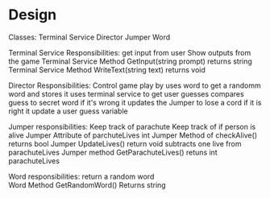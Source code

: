 # Design
Classes:
    Terminal Service 
    Director
    Jumper
    Word

Terminal Service Responsibilities:
    get input from user
    Show outputs from the game
Terminal Service Method GetInput(string prompt) returns string
Terminal Service Method WriteText(string text) returns void


Director Responsibilities:
    Control game play by
    uses word to get a randomm word and stores it
    uses terminal service to get user guesses
    compares guess to secret word
    if it's wrong it updates the Jumper to lose a cord
    if it is right it update a user guess variable
    
Jumper responsibilities:
    Keep track of parachute
    Keep track of if person is alive
Jumper Attribute of parchuteLives int
Jumper Method of checkAlive() returns bool
Jumper UpdateLives() return void subtracts one live from parachuteLives
Jumper method GetParachuteLives() retuns int parachuteLives

Word responsibilities:
    return a random word    
Word Method GetRandomWord() Returns string

    